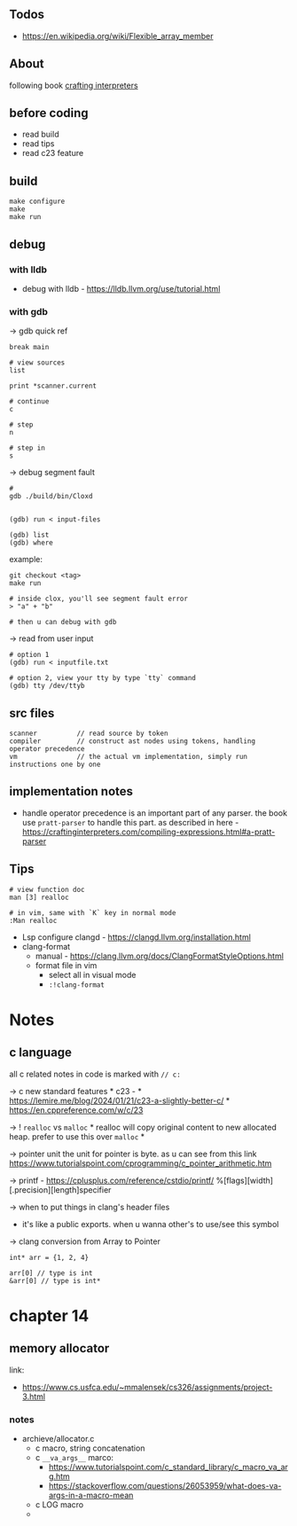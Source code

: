 



## Todos

* https://en.wikipedia.org/wiki/Flexible_array_member



## About

following book [crafting interpreters](https://craftinginterpreters.com/contents.html)

## before coding
* read build
* read tips
* read c23 feature

## build

```
make configure
make 
make run
```


## debug

### with lldb
* debug with lldb - https://lldb.llvm.org/use/tutorial.html

### with gdb
-> gdb quick ref
```
break main

# view sources
list 

print *scanner.current

# continue
c

# step
n

# step in
s

```

-> debug segment fault

```
# 
gdb ./build/bin/Cloxd
                

(gdb) run < input-files

(gdb) list
(gdb) where
```

example:
```
git checkout <tag>
make run

# inside clox, you'll see segment fault error 
> "a" + "b"

# then u can debug with gdb
```

-> read from user input
```
# option 1
(gdb) run < inputfile.txt

# option 2, view your tty by type `tty` command
(gdb) tty /dev/ttyb
```

## src files

```
scanner          // read source by token
compiler         // construct ast nodes using tokens, handling operator precedence
vm               // the actual vm implementation, simply run instructions one by one
```


## implementation notes

* handle operator precedence is an important part of any parser. the book use `pratt-parser` to handle this part. as described in here - https://craftinginterpreters.com/compiling-expressions.html#a-pratt-parser


## Tips

```
# view function doc
man [3] realloc

# in vim, same with `K` key in normal mode
:Man realloc
```

* Lsp configure clangd - https://clangd.llvm.org/installation.html
* clang-format
    * manual - https://clang.llvm.org/docs/ClangFormatStyleOptions.html
    * format file in vim
        * select all in visual mode
        * `:!clang-format`



# Notes

## c language

all c related notes in code is marked with `// c:`

-> c new standard features
    * c23 - 
        * https://lemire.me/blog/2024/01/21/c23-a-slightly-better-c/
        * https://en.cppreference.com/w/c/23


-> ! `realloc` vs `malloc`
    * realloc will copy original content to new allocated heap. prefer to use this over `malloc`
    * 

-> pointer unit
the unit for pointer is byte. as u can see from this link https://www.tutorialspoint.com/cprogramming/c_pointer_arithmetic.htm

-> printf - https://cplusplus.com/reference/cstdio/printf/
%[flags][width][.precision][length]specifier


-> when to put things in clang's header files
* it's like a public exports. when u wanna other's to use/see this symbol


-> clang conversion from Array to Pointer

```
int* arr = {1, 2, 4}

arr[0] // type is int
&arr[0] // type is int*

```

# chapter 14

## memory allocator
    
link:
* https://www.cs.usfca.edu/~mmalensek/cs326/assignments/project-3.html


### notes
* archieve/allocator.c
    * c macro, string concatenation
    * c `__va_args__` marco: 
        * https://www.tutorialspoint.com/c_standard_library/c_macro_va_arg.htm
        * https://stackoverflow.com/questions/26053959/what-does-va-args-in-a-macro-mean
    * c LOG macro
    * 
    